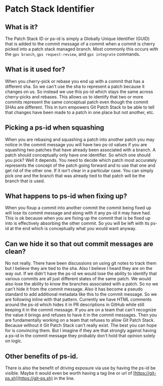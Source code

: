 # Patch Stack Identifier

## What is it?

The Patch Stack ID or ps-id is simply a Globally Unique Identifier (GUID) that
is added to the commit message of a commit when a commit is cherry picked into
a patch stack managed branch. Most commonly this occurs with the `gps branch`,
`gps request-review`, and `gps integrate` commands.

## What is it used for?

When you cherry-pick or rebase you end up with a commit that has a different
sha. So we can't use the sha to represent a patch because it changes on us. So
instead we use this ps-id which stays the same across cherry-picks and rebases.
This allows us to identify that two or more commits represent the same
conceptual patch even though the commit SHAs are different. This in turn
empowers Git Patch Stack to be able to tell that changes have been made to a
patch in one place but not another, etc.

## Picking a ps-id when squashing

When you are rebasing and squashing a patch into another patch you may notice
in the commit message you will have two ps-id values if you are squashing two
patches that have already been associated with a branch. A patch should
conceptually only have one identifier. So which one should you pick? Well it
depends. You need to decide which patch most accurately represents the concept
of the patch going forward and to use that one and get rid of the other one. If
it isn't clear in a particular case. You can simply pick one and the branch
that was already tied to that patch will be the branch that is used.

## What happens to ps-id when fixing up?

When you fixup a commit into another commit the commit being fixed up will lose
its commit message and along with it any ps-id it may have had. This is ok
because when you are fixing up the commit that is be fixed up into is
effectively absorbing the other commit. So you will be left with its ps-id at
the end which is conceptually what you would want anyway.

## Can we hide it so that out commit messages are clean?

No not really. There have been discussions on using git notes to track them but
I believe they are tied to the sha. Also I believe I heard they are on the way
out. If we didn't have the ps-id we would lose the ability to identify that
various commits are all just different states of the same patch. We would also
lose the ability to know the branches associated with a patch. So no we can't
hide it from the commit message. Also it has become a pseudo standard to add
additional metadata like this to the commit message. So we are following inline
with that pattern. Currently we have HTML comments around the ps-id which hides
it in PR descriptions in GitHub while still keeping it in the commit message.
If you are on a team that can't recognize the value it brings and refuses to
have it in the commit messages. Then you are fundamentally working on a team
that refuses to allow Git Patch Stack. Because without it Git Patch Stack can't
really exist. The best you can hope for is convincing them. But I imagine if
they are that strongly against having a ps-id in the commit message they
probably don't hold that opinion solely on logic.

## Other benefits of ps-id.

There is also the benefit of driving exposure via use by having the ps-id be
visible. Maybe it would even be worth having a tag line or url of
[https://git-ps.sh](https://git-ps.sh) in the line.
